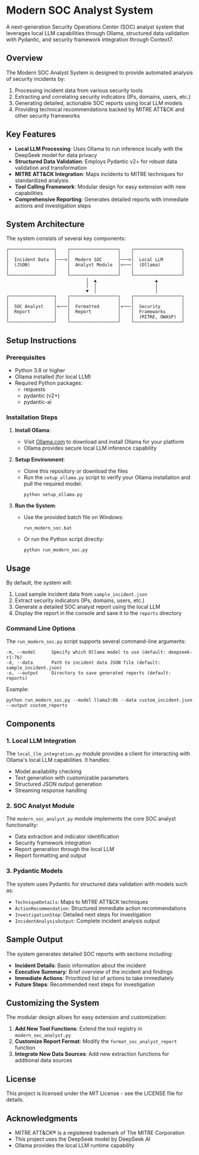 # Modern SOC Analyst System

A next-generation Security Operations Center (SOC) analyst system that leverages local LLM capabilities through Ollama, structured data validation with Pydantic, and security framework integration through Context7.

## Overview

The Modern SOC Analyst System is designed to provide automated analysis of security incidents by:

1. Processing incident data from various security tools
2. Extracting and correlating security indicators (IPs, domains, users, etc.)
3. Generating detailed, actionable SOC reports using local LLM models
4. Providing technical recommendations backed by MITRE ATT&CK and other security frameworks

## Key Features

- **Local LLM Processing**: Uses Ollama to run inference locally with the DeepSeek model for data privacy
- **Structured Data Validation**: Employs Pydantic v2+ for robust data validation and transformation
- **MITRE ATT&CK Integration**: Maps incidents to MITRE techniques for standardized analysis
- **Tool Calling Framework**: Modular design for easy extension with new capabilities
- **Comprehensive Reporting**: Generates detailed reports with immediate actions and investigation steps

## System Architecture

The system consists of several key components:

```
┌─────────────────┐    ┌──────────────────┐    ┌──────────────────┐
│                 │    │                  │    │                  │
│  Incident Data  │───>│  Modern SOC      │───>│  Local LLM       │
│  (JSON)         │    │  Analyst Module  │<───│  (Ollama)        │
│                 │    │                  │    │                  │
└─────────────────┘    └──────────────────┘    └──────────────────┘
                              │  ▲                      ▲
                              │  │                      │
                              ▼  │                      │
┌─────────────────┐    ┌──────────────────┐    ┌──────────────────┐
│                 │    │                  │    │                  │
│  SOC Analyst    │<───│  Formatted       │<───│  Security        │
│  Report         │    │  Report          │    │  Frameworks      │
│                 │    │                  │    │  (MITRE, OWASP)  │
└─────────────────┘    └──────────────────┘    └──────────────────┘
```

## Setup Instructions

### Prerequisites

- Python 3.8 or higher
- Ollama installed (for local LLM)
- Required Python packages:
  - requests
  - pydantic (v2+)
  - pydantic-ai

### Installation Steps

1. **Install Ollama**:
   - Visit [Ollama.com](https://ollama.com) to download and install Ollama for your platform
   - Ollama provides secure local LLM inference capability

2. **Setup Environment**:
   - Clone this repository or download the files
   - Run the `setup_ollama.py` script to verify your Ollama installation and pull the required model:
     ```
     python setup_ollama.py
     ```

3. **Run the System**:
   - Use the provided batch file on Windows:
     ```
     run_modern_soc.bat
     ```
   - Or run the Python script directly:
     ```
     python run_modern_soc.py
     ```

## Usage

By default, the system will:

1. Load sample incident data from `sample_incident.json`
2. Extract security indicators (IPs, domains, users, etc.)
3. Generate a detailed SOC analyst report using the local LLM
4. Display the report in the console and save it to the `reports` directory

### Command Line Options

The `run_modern_soc.py` script supports several command-line arguments:

```
-m, --model      Specify which Ollama model to use (default: deepseek-r1:7b)
-d, --data       Path to incident data JSON file (default: sample_incident.json)
-o, --output     Directory to save generated reports (default: reports)
```

Example:
```
python run_modern_soc.py --model llama3:8b --data custom_incident.json --output custom_reports
```

## Components

### 1. Local LLM Integration

The `local_llm_integration.py` module provides a client for interacting with Ollama's local LLM capabilities. It handles:
- Model availability checking
- Text generation with customizable parameters
- Structured JSON output generation
- Streaming response handling

### 2. SOC Analyst Module

The `modern_soc_analyst.py` module implements the core SOC analyst functionality:
- Data extraction and indicator identification
- Security framework integration
- Report generation through the local LLM
- Report formatting and output

### 3. Pydantic Models

The system uses Pydantic for structured data validation with models such as:
- `TechniqueDetails`: Maps to MITRE ATT&CK techniques
- `ActionRecommendation`: Structured immediate action recommendations
- `InvestigationStep`: Detailed next steps for investigation
- `IncidentAnalysisOutput`: Complete incident analysis output

## Sample Output

The system generates detailed SOC reports with sections including:

- **Incident Details**: Basic information about the incident
- **Executive Summary**: Brief overview of the incident and findings
- **Immediate Actions**: Prioritized list of actions to take immediately
- **Future Steps**: Recommended next steps for investigation

## Customizing the System

The modular design allows for easy extension and customization:

1. **Add New Tool Functions**: Extend the tool registry in `modern_soc_analyst.py`
2. **Customize Report Format**: Modify the `format_soc_analyst_report` function
3. **Integrate New Data Sources**: Add new extraction functions for additional data sources

## License

This project is licensed under the MIT License - see the LICENSE file for details.

## Acknowledgments

- MITRE ATT&CK® is a registered trademark of The MITRE Corporation
- This project uses the DeepSeek model by DeepSeek AI
- Ollama provides the local LLM runtime capability 